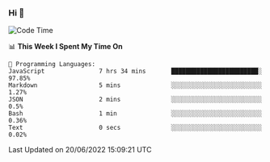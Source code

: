 ### Hi 👋

<!--START_SECTION:waka-->
![Code Time](http://img.shields.io/badge/Code%20Time-148%20hrs%2026%20mins-blue)

📊 **This Week I Spent My Time On** 

```text
💬 Programming Languages: 
JavaScript               7 hrs 34 mins       ████████████████████████░   97.85% 
Markdown                 5 mins              ░░░░░░░░░░░░░░░░░░░░░░░░░   1.27% 
JSON                     2 mins              ░░░░░░░░░░░░░░░░░░░░░░░░░   0.5% 
Bash                     1 min               ░░░░░░░░░░░░░░░░░░░░░░░░░   0.36% 
Text                     0 secs              ░░░░░░░░░░░░░░░░░░░░░░░░░   0.02%

```


 Last Updated on 20/06/2022 15:09:21 UTC
<!--END_SECTION:waka-->

